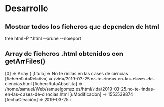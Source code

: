 # Desarrollo

## Mostrar todos los ficheros que dependen de html
tree html -P *.html --prune --noreport



## Array de ficheros .html obtenidos con getArrFiles()
 [0] => Array
        (
            [título] => No te rindas en las clases de ciencias
            [ficheroRutaRelativa] => /vida/2019-03-25.no-te-rindas-en-las-clases-de-ciencias.html
            [ficheroRutaAbsoluta] => /home/samuel/Web/samuelgomez.es/html/vida/2019-03-25.no-te-rindas-en-las-clases-de-ciencias.html
            [uModificacion] => 1553539874
            [fechaCreación] => 2019-03-25
        )
